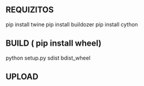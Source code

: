 
## REQUIZITOS
pip install twine
pip install buildozer
pip install cython


## BUILD ( pip install wheel)
python setup.py sdist bdist_wheel

## UPLOAD
